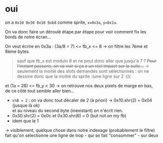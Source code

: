 # oui
on a `0x10 0x30 0x10 0xb8` comme sprite, `x=0x3a`, `y=0x1a`.

On va donc faire un déroulé étape par étape pour voir comment fix les bords de notre écran...

On veut écrire en 0x3a : (3a/8 = 7) <= fb_x <= 8 &rarr; on filtre les 7ème et 8ème bytes
> sauf que fb_x est modulo 8 et ne peut donc aller que jusqu'à 7 ? ~~Pour l'instant passons, on va voir si ça a un réel impact sur la suite...~~ &rarr; seulement la moitié des slots demandés sont sélectionnés : on ne dessine donc que la moitié du sprite :(une ligne sur 2 :(((

et (1a = 26) <= fb_y < 30 &rarr; on retrouve nos deux pixels de marge en bas, de ce côté tout semble aller bien...

- `x%8 = 2` : on va donc tout décaler de 2 (à priori) 
    &rarr; 0x10.shr(2) = 0x04 (jusque là ok)  
  et au niveau du second byte (inexistant) on n'écrit rien.
- 0x30.shr(2) = 0x0c et 0x30.shr(6) = 0 (but not on my fb)
- idem que le 1

&rarr; visiblement, quelque chose dans notre indexage (probablement le filtre) fait qu'on sélectionne une ligne de trop - qui se fait "consommer" - sur deux
